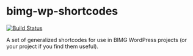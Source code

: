 # bimg-wp-shortcodes

[![Build Status](https://travis-ci.org/BigIdeaMediaGroup/bimg-wp-shortcodes.svg?branch=master)](https://travis-ci.org/BigIdeaMediaGroup/bimg-wp-shortcodes)

A set of generalized shortcodes for use in BIMG WordPress projects (or
your project if you find them useful).
